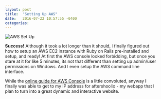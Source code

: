 ```yaml
---
layout: post
title:  "Setting Up AWS"
date:   2016-07-22 10:57:55 -0400
categories: 
---
```


![AWS Set Up](http://yumio.net/assets/aws_setup_page.png)

**Success!**  Although it took a lot longer than it should, I finally figured out how to setup an AWS EC2 instance with Ruby on Rails pre-installed and setup, and ready! At first the AWS console looked forbidding, but once you stare at it for like 5 minutes, its not that different than setting up admin/user permissions on Windows.  And I even setup the AWS command line interface.

While the [online guide for AWS Console](https://aws.amazon.com/documentation/cli/) is a little convoluted, anyway I finally was able to get to my IP address for aftershoolio - my webapp that I plan to turn into a great dynamic and interactive website. 